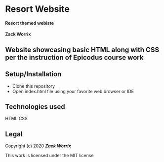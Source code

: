 # Resort Website

#### Resort themed webiste

#### Zack Worrix

## Website showcasing basic HTML along with CSS per the instruction of Epicodus course work

## Setup/Installation

* Clone this repository
* Open index.html file using your favorite web browser or IDE

## Technologies used

HTML
CSS

## Legal

Copyright (c) 2020 **_Zack Worrix_**

This work is licensed under the MIT license